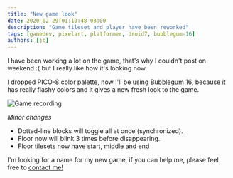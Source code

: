 ```yaml
---
title: "New game look"
date: 2020-02-29T01:10:48-03:00
description: "Game tileset and player have been reworked"
tags: [gamedev, pixelart, platformer, droid7, bubblegum-16]
authors: [jc]
---
```


I have been working a lot on the game, that's why I couldn't post on weekend :( but I really like how it's looking now.

I dropped [PICO-8](https://lospec.com/palette-list/pico-8) color palette, now I'll be using [Bubblegum 16](https://lospec.com/palette-list/bubblegum-16), because it has really flashy colors and it gives a new fresh look to the game.

![Game recording](recording.gif)

*Minor changes*
- Dotted-line blocks will toggle all at once (synchronized).
- Floor now will blink 3 times before disappearing.
- Floor tilesets now have start, middle and end

I'm looking for a name for my new game, if you can help me, please feel free to [contact me!](/about)
